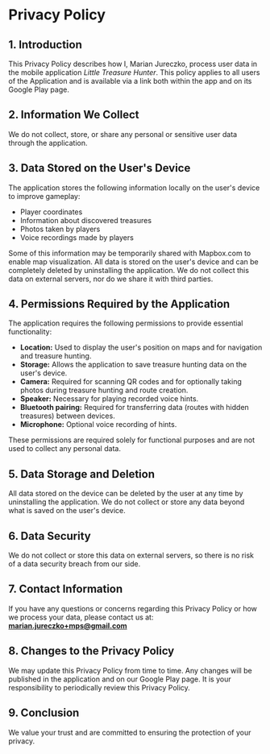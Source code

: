 # Privacy Policy

## 1. Introduction

This Privacy Policy describes how I, Marian Jureczko, process user data in the mobile application *Little Treasure Hunter*.
This policy applies to all users of the Application and is available via a link both within the app and on its Google Play page.

## 2. Information We Collect

We do not collect, store, or share any personal or sensitive user data through the application.

## 3. Data Stored on the User's Device

The application stores the following information locally on the user's device to improve gameplay:

- Player coordinates
- Information about discovered treasures
- Photos taken by players
- Voice recordings made by players

Some of this information may be temporarily shared with Mapbox.com to enable map visualization.
All data is stored on the user's device and can be completely deleted by uninstalling the application.
We do not collect this data on external servers, nor do we share it with third parties.

## 4. Permissions Required by the Application

The application requires the following permissions to provide essential functionality:

- **Location:** Used to display the user's position on maps and for navigation and treasure hunting.
- **Storage:** Allows the application to save treasure hunting data on the user's device.
- **Camera:** Required for scanning QR codes and for optionally taking photos during treasure hunting and route creation.
- **Speaker:** Necessary for playing recorded voice hints.
- **Bluetooth pairing:** Required for transferring data (routes with hidden treasures) between devices.
- **Microphone:** Optional voice recording of hints.

These permissions are required solely for functional purposes and are not used to collect any personal data.

## 5. Data Storage and Deletion

All data stored on the device can be deleted by the user at any time by uninstalling the application.
We do not collect or store any data beyond what is saved on the user's device.

## 6. Data Security

We do not collect or store this data on external servers, so there is no risk of a data security breach from our side.

## 7. Contact Information

If you have any questions or concerns regarding this Privacy Policy or how we process your data, please contact us at: **marian.jureczko+mps@gmail.com**

## 8. Changes to the Privacy Policy

We may update this Privacy Policy from time to time.
Any changes will be published in the application and on our Google Play page.
It is your responsibility to periodically review this Privacy Policy.

## 9. Conclusion

We value your trust and are committed to ensuring the protection of your privacy.
